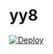 # yy8
[![Deploy](https://www.herokucdn.com/deploy/button.png)](https://dashboard.heroku.com/new?template=https://github.com/fenjin8/yy8)
